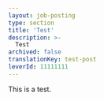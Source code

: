 ```yaml
---
layout: job-posting
type: section
title: 'Test'
description: >-
  Test
archived: false
translationKey: test-post
leverId: 11111111
---
```


This is a test. 
